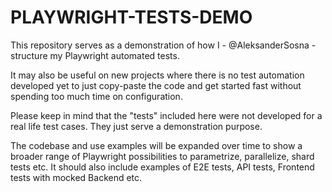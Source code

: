 # PLAYWRIGHT-TESTS-DEMO

This repository serves as a demonstration of how I - @AleksanderSosna - structure my Playwright automated tests.

It may also be useful on new projects where there is no test automation developed yet to just copy-paste the code and get started fast without spending too much time on configuration.

Please keep in mind that the "tests" included here were not developed for a real life test cases. They just serve a demonstration purpose.

The codebase and use examples will be expanded over time to show a broader range of Playwright possibilities to parametrize, parallelize, shard tests etc. It should also include examples of E2E tests, API tests, Frontend tests with mocked Backend etc.

